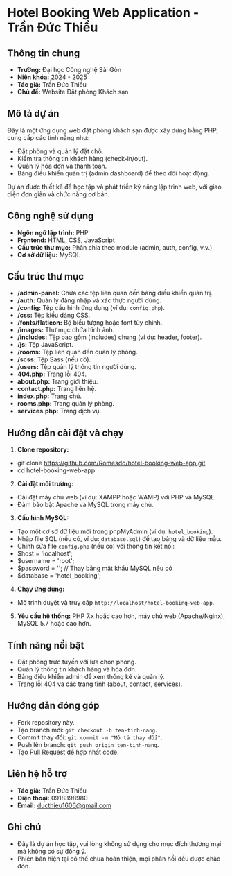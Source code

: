 # Hotel Booking Web Application - Trần Đức Thiều

## Thông tin chung
- **Trường:** Đại học Công nghệ Sài Gòn
- **Niên khóa:** 2024 - 2025
- **Tác giả:** Trần Đức Thiều
- **Chủ đề:** Website Đặt phòng Khách sạn

## Mô tả dự án
Đây là một ứng dụng web đặt phòng khách sạn được xây dựng bằng PHP, cung cấp các tính năng như:
- Đặt phòng và quản lý đặt chỗ.
- Kiểm tra thông tin khách hàng (check-in/out).
- Quản lý hóa đơn và thanh toán.
- Bảng điều khiển quản trị (admin dashboard) để theo dõi hoạt động.

Dự án được thiết kế để học tập và phát triển kỹ năng lập trình web, với giao diện đơn giản và chức năng cơ bản.

## Công nghệ sử dụng
- **Ngôn ngữ lập trình:** PHP
- **Frontend:** HTML, CSS, JavaScript
- **Cấu trúc thư mục:** Phân chia theo module (admin, auth, config, v.v.)
- **Cơ sở dữ liệu:** MySQL

## Cấu trúc thư mục
- **/admin-panel:** Chứa các tệp liên quan đến bảng điều khiển quản trị.
- **/auth:** Quản lý đăng nhập và xác thực người dùng.
- **/config:** Tệp cấu hình ứng dụng (ví dụ: `config.php`).
- **/css:** Tệp kiểu dáng CSS.
- **/fonts/flaticon:** Bộ biểu tượng hoặc font tùy chỉnh.
- **/images:** Thư mục chứa hình ảnh.
- **/includes:** Tệp bao gồm (includes) chung (ví dụ: header, footer).
- **/js:** Tệp JavaScript.
- **/rooms:** Tệp liên quan đến quản lý phòng.
- **/scss:** Tệp Sass (nếu có).
- **/users:** Tệp quản lý thông tin người dùng.
- **404.php:** Trang lỗi 404.
- **about.php:** Trang giới thiệu.
- **contact.php:** Trang liên hệ.
- **index.php:** Trang chủ.
- **rooms.php:** Trang quản lý phòng.
- **services.php:** Trang dịch vụ.

## Hướng dẫn cài đặt và chạy
1. **Clone repository:**
- git clone https://github.com/Romesdo/hotel-booking-web-app.git
- cd hotel-booking-web-app
2. **Cài đặt môi trường:**
- Cài đặt máy chủ web (ví dụ: XAMPP hoặc WAMP) với PHP và MySQL.
- Đảm bảo bật Apache và MySQL trong máy chủ.
3. **Cấu hình MySQL:**
- Tạo một cơ sở dữ liệu mới trong phpMyAdmin (ví dụ: `hotel_booking`).
- Nhập file SQL (nếu có, ví dụ: `database.sql`) để tạo bảng và dữ liệu mẫu.
- Chỉnh sửa file `config.php` (nếu có) với thông tin kết nối:
- $host = 'localhost';
- $username = 'root';
- $password = ''; // Thay bằng mật khẩu MySQL nếu có
- $database = 'hotel_booking';
4. **Chạy ứng dụng:**
- Mở trình duyệt và truy cập `http://localhost/hotel-booking-web-app`.
5. **Yêu cầu hệ thống:** PHP 7.x hoặc cao hơn, máy chủ web (Apache/Nginx), MySQL 5.7 hoặc cao hơn.

## Tính năng nổi bật
- Đặt phòng trực tuyến với lựa chọn phòng.
- Quản lý thông tin khách hàng và hóa đơn.
- Bảng điều khiển admin để xem thống kê và quản lý.
- Trang lỗi 404 và các trang tĩnh (about, contact, services).

## Hướng dẫn đóng góp
- Fork repository này.
- Tạo branch mới: `git checkout -b ten-tinh-nang`.
- Commit thay đổi: `git commit -m "Mô tả thay đổi"`.
- Push lên branch: `git push origin ten-tinh-nang`.
- Tạo Pull Request để hợp nhất code.

## Liên hệ hỗ trợ
- **Tác giả:** Trần Đức Thiều
- **Điện thoại:** 0918398980
- **Email:** ducthieu1606@gmail.com

## Ghi chú
- Đây là dự án học tập, vui lòng không sử dụng cho mục đích thương mại mà không có sự đồng ý.
- Phiên bản hiện tại có thể chưa hoàn thiện, mọi phản hồi đều được chào đón.
